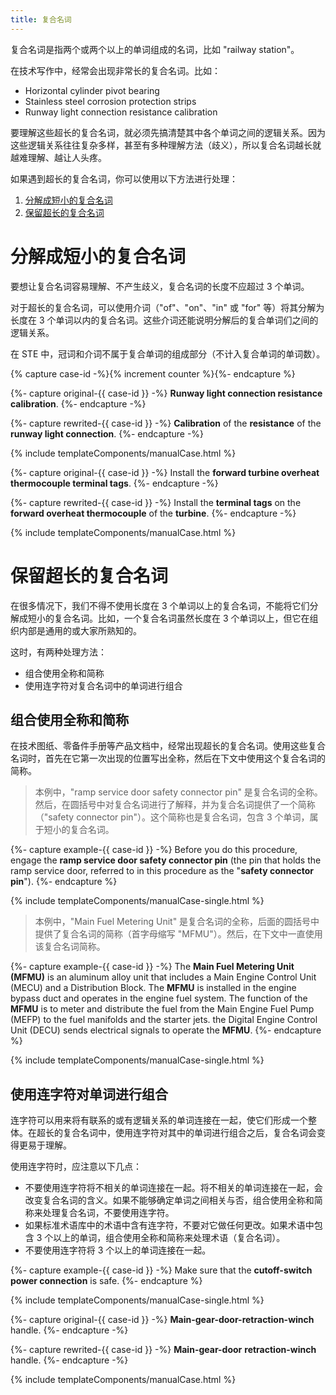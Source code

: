 ```yaml
---
title: 复合名词
---
```


复合名词是指两个或两个以上的单词组成的名词，比如 "railway station"。

在技术写作中，经常会出现非常长的复合名词。比如：

- Horizontal cylinder pivot bearing
- Stainless steel corrosion protection strips
- Runway light connection resistance calibration

要理解这些超长的复合名词，就必须先搞清楚其中各个单词之间的逻辑关系。因为这些逻辑关系往往复杂多样，甚至有多种理解方法（歧义），所以复合名词越长就越难理解、越让人头疼。

如果遇到超长的复合名词，你可以使用以下方法进行处理：

1. [分解成短小的复合名词](#分解成短小的复合名词)
2. [保留超长的复合名词](#保留超长的复合名词)

# 分解成短小的复合名词

要想让复合名词容易理解、不产生歧义，复合名词的长度不应超过 3 个单词。

对于超长的复合名词，可以使用介词（"of"、"on"、"in" 或 "for" 等）将其分解为长度在 3 个单词以内的复合名词。这些介词还能说明分解后的复合单词们之间的逻辑关系。

在 STE 中，冠词和介词不属于复合单词的组成部分（不计入复合单词的单词数）。

{% capture case-id -%}{% increment counter %}{%- endcapture %}

{%- capture original-{{ case-id }} -%}
**Runway light connection resistance calibration**.
{%- endcapture -%}

{%- capture rewrited-{{ case-id }} -%}
**Calibration** of the **resistance** of the **runway light connection**.
{%- endcapture -%}

{% include templateComponents/manualCase.html %}

{%- capture original-{{ case-id }} -%}
Install the **forward turbine overheat thermocouple terminal tags**.
{%- endcapture -%}

{%- capture rewrited-{{ case-id }} -%}
Install the **terminal tags** on the **forward overheat thermocouple** of the **turbine**.
{%- endcapture -%}

{% include templateComponents/manualCase.html %}

# 保留超长的复合名词

在很多情况下，我们不得不使用长度在 3 个单词以上的复合名词，不能将它们分解成短小的复合名词。比如，一个复合名词虽然长度在 3 个单词以上，但它在组织内部是通用的或大家所熟知的。

这时，有两种处理方法：

- 组合使用全称和简称
- 使用连字符对复合名词中的单词进行组合

## 组合使用全称和简称

在技术图纸、零备件手册等产品文档中，经常出现超长的复合名词。使用这些复合名词时，首先在它第一次出现的位置写出全称，然后在下文中使用这个复合名词的简称。

> 本例中，"ramp service door safety connector pin" 是复合名词的全称。然后，在圆括号中对复合名词进行了解释，并为复合名词提供了一个简称（"safety connector pin"）。这个简称也是复合名词，包含 3 个单词，属于短小的复合名词。

{%- capture example-{{ case-id }} -%}
Before you do this procedure, engage the **ramp service door safety connector pin** (the pin that holds the ramp service door, referred to in this procedure as the "**safety connector pin**").
{%- endcapture %}

{% include templateComponents/manualCase-single.html %}

> 本例中，"Main Fuel Metering Unit" 是复合名词的全称，后面的圆括号中提供了复合名词的简称（首字母缩写 "MFMU"）。然后，在下文中一直使用该复合名词简称。

{%- capture example-{{ case-id }} -%}
The **Main Fuel Metering Unit (MFMU)** is an aluminum alloy unit that includes a Main Engine Control Unit (MECU) and a Distribution Block. The **MFMU** is installed in the engine bypass duct and operates in the engine fuel system. The function of the **MFMU** is to meter and distribute the fuel from the Main Engine Fuel Pump (MEFP) to the fuel manifolds and the starter jets. the Digital Engine Control Unit (DECU) sends electrical  signals to operate the **MFMU**.
{%- endcapture %}

{% include templateComponents/manualCase-single.html %}

## 使用连字符对单词进行组合

连字符可以用来将有联系的或有逻辑关系的单词连接在一起，使它们形成一个整体。在超长的复合名词中，使用连字符对其中的单词进行组合之后，复合名词会变得更易于理解。

使用连字符时，应注意以下几点：

- 不要使用连字符将不相关的单词连接在一起。将不相关的单词连接在一起，会改变复合名词的含义。如果不能够确定单词之间相关与否，组合使用全称和简称来处理复合名词，不要使用连字符。
- 如果标准术语库中的术语中含有连字符，不要对它做任何更改。如果术语中包含 3 个以上的单词，组合使用全称和简称来处理术语（复合名词）。
- 不要使用连字符将 3 个以上的单词连接在一起。

{%- capture example-{{ case-id }} -%}
Make sure that the **cutoff-switch power connection** is safe.
{%- endcapture %}

{% include templateComponents/manualCase-single.html %}

{%- capture original-{{ case-id }} -%}
**Main-gear-door-retraction-winch** handle.
{%- endcapture -%}

{%- capture rewrited-{{ case-id }} -%}
**Main-gear-door** **retraction-winch** handle.
{%- endcapture -%}

{% include templateComponents/manualCase.html %}

